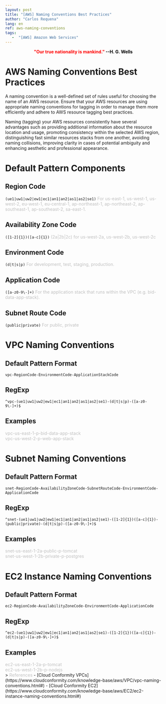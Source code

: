 ```yaml
---
layout: post
title: "[AWS] Naming Conventions Best Practices"
author: "Carlos Requena"
lang: en
ref: aws-naming-conventions
tags:
   -  "[AWS] Amazon Web Services" 
---
```


<div style="text-align:center"><span style="color:red;font-weight: bold">"Our true nationality is mankind." </span> <span style="color:black;font-weight: bold">--H. G. Wells</span></div>

# AWS Naming Conventions Best Practices

A naming convention is a well-defined set of rules useful for choosing the name of an AWS resource. Ensure that your AWS resources are using appropriate naming conventions for 
tagging in order to manage them more efficiently and adhere to AWS resource tagging best practices.

Naming (tagging) your AWS resources consistently have several advantages such as providing additional information about the resource location and usage, promoting consistency within the selected AWS region, distinguishing fast similar resources stacks from one another, avoiding naming collisions,
improving clarity in cases of potential ambiguity and enhancing aesthetic and professional appearance.


# Default Pattern Components

## Region Code
``(ue1|uw1|uw2|ew1|ec1|an1|an2|as1|as2|se1)`` <span style="color:silver;">For us-east-1, us-west-1, us-west-2, eu-west-1, eu-central-1, ap-northeast-1, ap-northeast-2, ap-southeast-1, ap-southeast-2, sa-east-1.</span>

## Availability Zone Code
`````([1-2]{1})([a-c]{1})````` <span style="color:silver;">(2a|2b|2c) for us-west-2a, us-west-2b, us-west-2c</span>

## Environment Code
``(d|t|s|p)`` <span style="color:silver;">For development, test, staging, production.</span>

## Application Code
``([a-z0-9\-]+)`` <span style="color:silver;">For the application stack that runs within the VPC (e.g. bid-data-app-stack).</span>

## Subnet Route Code
``(public|private)`` <span style="color:silver;">For public, private</span>


# VPC Naming Conventions

## Default Pattern Format
``vpc-RegionCode-EnvironmentCode-ApplicationStackCode``

## RegExp
``^vpc-(ue1|uw1|uw2|ew1|ec1|an1|an2|as1|as2|se1)-(d|t|s|p)-([a-z0-9\-]+)$``

## Examples
<span style="color:silver;">
vpc-us-east-1-p-bid-data-app-stack
<br>
vpc-us-west-2-p-web-app-stack
</span>

# Subnet Naming Conventions

## Default Pattern Format
``snet-RegionCode-AvailabilityZoneCode-SubnetRouteCode-EnvironmentCode-ApplicationCode``

## RegExp
```^snet-(ue1|uw1|uw2|ew1|ec1|an1|an2|as1|as2|se1)-([1-2]{1})([a-c]{1})-(public|private)-(d|t|s|p)-([a-z0-9\-]+)$```

## Examples
<span style="color:silver;">
snet-us-east-1-2a-public-p-tomcat
<br>
snet-us-west-1-2b-private-p-postgres
</span>

# EC2 Instance Naming Conventions

## Default Pattern Format
``ec2-RegionCode-AvailabilityZoneCode-EnvironmentCode-ApplicationCode``

## RegExp
```^ec2-(ue1|uw1|uw2|ew1|ec1|an1|an2|as1|as2|se1)-([1-2]{1})([a-c]{1})-(d|t|s|p)-([a-z0-9\-]+)$```

## Examples
<span style="color:silver;">
ec2-us-east-1-2a-p-tomcat
<br>
ec2-us-west-1-2b-p-nodejs 
</span>


<br>
> 
<span style="color:silver;">References</span>
- [Cloud Conformity VPCs](https://www.cloudconformity.com/knowledge-base/aws/VPC/vpc-naming-conventions.html#)
- [Cloud Conformity EC2](https://www.cloudconformity.com/knowledge-base/aws/EC2/ec2-instance-naming-conventions.html#)
